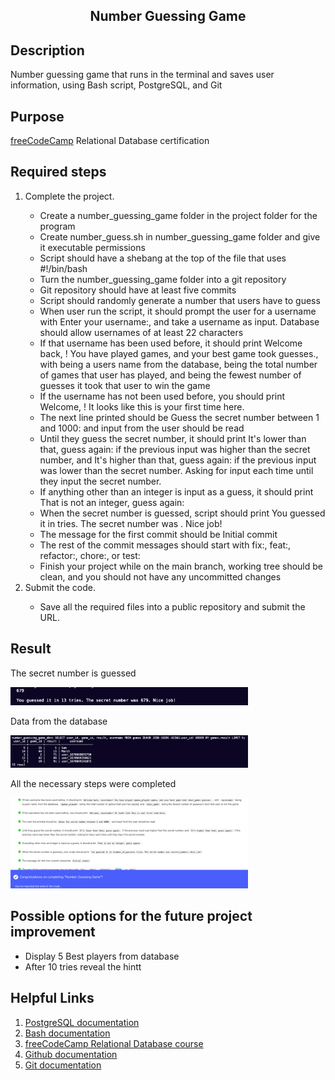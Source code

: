 <section>
<h1 align="center">Number Guessing Game</h1>
<h2>Description</h2>
<p>Number guessing game that runs in the terminal and saves user information, using Bash script, PostgreSQL, and Git</p>
<h2>Purpose</h2>
  <p><a href="https://www.freecodecamp.org">freeCodeCamp</a> Relational Database certification</p>
<h2>Required steps</h2>
  <ol>
    <li>Complete the project.</li>
      <ul>
        <li>Create a number_guessing_game folder in the project folder for the program</li>
        <li>Create number_guess.sh in number_guessing_game folder and give it executable permissions</li>
        <li>Script should have a shebang at the top of the file that uses #!/bin/bash</li>
        <li>Turn the number_guessing_game folder into a git repository</li>
        <li>Git repository should have at least five commits</li>
        <li>Script should randomly generate a number that users have to guess</li>
        <li>When user run the script, it should prompt the user for a username with Enter your username:, and take a username as input. Database should allow usernames of at least 22 characters</li>
        <li>If that username has been used before, it should print Welcome back, <username>! You have played <games_played> games, and your best game took <best_game> guesses., with <username> being a users name from the database, <games_played> being the total number of games that user has played, and <best_game> being the fewest number of guesses it took that user to win the game</li>
          <li>If the username has not been used before, you should print Welcome, <username>! It looks like this is your first time here.</li>
            <li>The next line printed should be Guess the secret number between 1 and 1000: and input from the user should be read</li>
          <li>Until they guess the secret number, it should print It's lower than that, guess again: if the previous input was higher than the secret number, and It's higher than that, guess again: if the previous input was lower than the secret number. Asking for input each time until they input the secret number.</li>
          <li>If anything other than an integer is input as a guess, it should print That is not an integer, guess again:</li>
          <li>When the secret number is guessed, script should print You guessed it in <number_of_guesses> tries. The secret number was <secret_number>. Nice job!</li>
            <li>The message for the first commit should be Initial commit</li>
            <li>The rest of the commit messages should start with fix:, feat:, refactor:, chore:, or test:</li>
            <li>Finish your project while on the main branch, working tree should be clean, and you should not have any uncommitted changes</li>
      </ul>
    <li>Submit the code.</li>
      <ul>
        <li>Save all the required files into a public repository and submit the URL.</li>
      </ul>
  </ol>
<h2>Result</h2>
<div>
  <p>The secret number is guessed</p>
  <img src="https://raw.githubusercontent.com/M1S7K/freeCodeCamp-Number-Guessing-Game/main/Result%20screenshots/Print%20from%20the%20script.png" width="380">
</div>
<div>
<div>
  <p>Data from the database</p>
  <img src="https://raw.githubusercontent.com/M1S7K/freeCodeCamp-Number-Guessing-Game/main/Result%20screenshots/Database.png" width="380">
</div>
<div>
  <p>All the necessary steps were completed</p>
  <img src="https://raw.githubusercontent.com/M1S7K/freeCodeCamp-Number-Guessing-Game/main/Result%20screenshots/Completed.png" width="380">
</div>
<h2>Possible options for the future project improvement</h2>
<ul>
  <li>Display 5 Best players from database</li>
  <li>After 10 tries reveal the hintt</li>
</ul>
<h2>Helpful Links</h2>
<ol>
  <li><a href="https://www.postgresql.org/docs/">PostgreSQL documentation</a></li>
  <li><a href="https://www.gnu.org/savannah-checkouts/gnu/bash/manual/bash.html">Bash documentation</a>
  <li><a href="https://www.freecodecamp.org/learn/relational-database/">freeCodeCamp Relational Database course</a>
  <li><a href="https://docs.github.com/en/get-started/importing-your-projects-to-github/importing-source-code-to-github/adding-locally-hosted-code-to-github">Github documentation</a>
  <li><a href="https://git-scm.com/doc">Git documentation</a>
</ol>
 </section>
